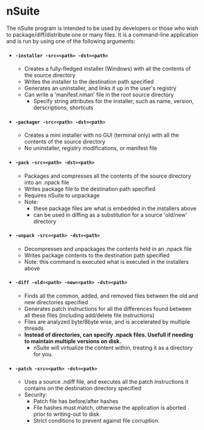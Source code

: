 # nSuite
The nSuite program is intended to be used by developers or those who wish to package/diff/distribute one or many files. 
It is a command-line application and is run by using one of the following arguments:

- #### `-installer -src=<path> -dst=<path>`
  - Creates a fully-fledged installer (Windows) with all the contents of the source directory
  - Writes the installer to the destination path specified
  - Generates an uninstaller, and links it up in the user's registry
  - Can write a 'manifest.nman' file in the root source directory
    - Specify string attributes for the installer, such as name, version, derscriptions, shortcuts
  
- #### `-packager -src=<path> -dst=<path>`
  - Creates a mini installer with no GUI (terminal only) with all the contents of the source directory
  - No uninstaller, registry modifications, or manifest file
  
- #### `-pack -src=<path> -dst=<path>`
  - Packages and compresses all the contents of the source directory into an .npack file
  - Writes package file to the destination path specified
  - Requires nSuite to unpackage
  - Note:
    - these package files are what is embedded in the installers above
    - can be used in diffing as a substitution for a source 'old/new' directory
  
- #### `-unpack -src=<path> -dst=<path>`
  - Decompresses and unpackages the contents held in an .npack file
  - Writes package contents to the destination path specified
  - Note: this command is executed what is executed in the installers above
  
- #### `-diff -old=<path> -new=<path> -dst=<path>`
  - Finds all the common, added, and removed files between the old and new directories specified
  - Generates patch instructions for all the differences found between all these files (including add/delete file instructions)
  - Files are analyzed byte/8byte wise, and is accelerated by multiple threads
  - **Instead of directories, can specify .npack files. Usefull if needing to maintain multiple versions on disk.**
    - nSuite will virtualize the content within, treating it as a directory for you.
	
 - #### `-patch -src=<path> -dst=<path>`
   - Uses a source .ndiff file, and executes all the patch instructions it contains on the destination directory specified
   - Security:
     - Patch file has before/after hashes
	 - File hashes must match, otherwise the application is aborted prior to writing-out to disk
	 - Strict conditions to prevent against file corruption.